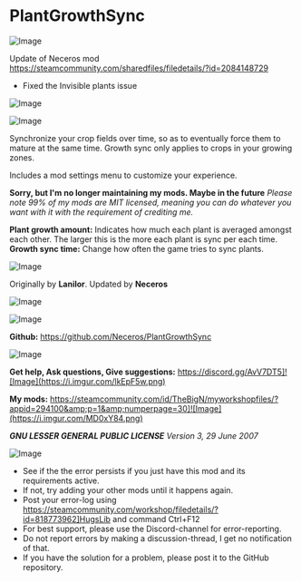 # PlantGrowthSync

![Image](https://i.imgur.com/buuPQel.png)

Update of Neceros mod
https://steamcommunity.com/sharedfiles/filedetails/?id=2084148729

- Fixed the Invisible plants issue

![Image](https://i.imgur.com/pufA0kM.png)

	
![Image](https://i.imgur.com/Z4GOv8H.png)

Synchronize your crop fields over time, so as to eventually force them to mature at the same time. Growth sync only applies to crops in your growing zones.

Includes a mod settings menu to customize your experience.


**Sorry, but I'm no longer maintaining my mods. Maybe in the future**
*Please note 99% of my mods are MIT licensed, meaning you can do whatever you want with it with the requirement of crediting me.*


**Plant growth amount:** Indicates how much each plant is averaged amongst each other. The larger this is the more each plant is sync per each time.
**Growth sync time:** Change how often the game tries to sync plants. 


![Image](https://i.imgur.com/ldroDjl.png)


Originally by **Lanilor**. Updated by **Neceros**


![Image](https://i.imgur.com/2Zpv4mk.png)


![Image](https://i.imgur.com/NpuFU7v.png)


**Github:** https://github.com/Neceros/PlantGrowthSync

![Image](https://i.imgur.com/s3KRLlu.gif)


**Get help, Ask questions, Give suggestions:**
https://discord.gg/AvV7DT5]![Image](https://i.imgur.com/lkEpF5w.png)


**My mods:**
https://steamcommunity.com/id/TheBigN/myworkshopfiles/?appid=294100&amp;p=1&amp;numperpage=30]![Image](https://i.imgur.com/MD0xY84.png)


***GNU LESSER GENERAL PUBLIC LICENSE** Version 3, 29 June 2007*

![Image](https://i.imgur.com/PwoNOj4.png)



-  See if the the error persists if you just have this mod and its requirements active.
-  If not, try adding your other mods until it happens again.
-  Post your error-log using https://steamcommunity.com/workshop/filedetails/?id=818773962]HugsLib and command Ctrl+F12
-  For best support, please use the Discord-channel for error-reporting.
-  Do not report errors by making a discussion-thread, I get no notification of that.
-  If you have the solution for a problem, please post it to the GitHub repository.



